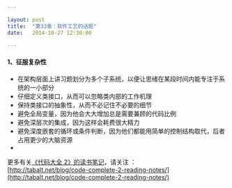 ```yaml
---

layout: post
title:  "第33章：软件工艺的话题"
date:   2014-10-27 12:30:00

---
```



#### 1、征服复杂性

* 在架构层面上讲习题划分为多个子系统，以便让思绪在某段时间内能专注于系统的一小部分
* 仔细定义类接口，从而可以忽略类内部的工作机理
* 保持类接口的抽象性，从而不必记住不必要的细节
* 避免全局变量，因为他会大大增加总是需要兼顾的代码比例
* 避免深层次的集成，因为这样会耗费很大精力
* 避免深度嵌套的循环或条件判断，因为他们都能用简单的控制结构取代，后者占用更少的大脑资源
* 



	

更多有关[《代码大全 2》的读书笔记](http://tabalt.net/blog/code-complete-2-reading-notes/)，请关注 ：  
[http://tabalt.net/blog/code-complete-2-reading-notes/](http://tabalt.net/blog/code-complete-2-reading-notes/)




